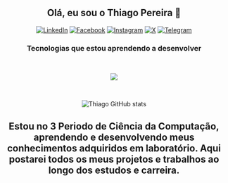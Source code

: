 <div align="center">

## Olá, eu sou o Thiago Pereira 💫

[![LinkedIn](https://img.shields.io/badge/LinkedIn-0077B5?style=for-the-badge&logo=linkedin&logoColor=white)](https://www.linkedin.com/in/thiago-dos-santos-pereira-a0585329a/)
[![Facebook](https://img.shields.io/badge/Facebook-1877F2?style=for-the-badge&logo=facebook&logoColor=white)](https://www.facebook.com/profile.php?id=100090417618931)
[![Instagram](https://img.shields.io/badge/Instagram-E4405F?style=for-the-badge&logo=instagram&logoColor=white)](https://www.instagram.com/thiagopecli/)
[![X](https://img.shields.io/badge/Twitter-1DA1F2?style=for-the-badge&logo=twitter&logoColor=white)](https://x.com/thiagopecli)
[![Telegram](https://img.shields.io/badge/Telegram-2CA5E0?style=for-the-badge&logo=telegram&logoColor=white)](https://t.me/thiagopecli)

### Tecnologias que estou aprendendo a desenvolver

<div style="display: inline_block"><br/>
    <p align="center">
  <a href="https://skillicons.dev">
    <img src="https://skillicons.dev/icons?i=js,html,css,git" />
  </a>
</p>
</div><br/>

![Thiago GitHub stats](https://github-readme-stats.vercel.app/api?username=thiagopecli&theme=github_dark&show_icons=true)

## Estou no 3 Periodo de Ciência da Computação, aprendendo e desenvolvendo meus conhecimentos adquiridos em laboratório. Aqui postarei todos os meus projetos e trabalhos ao longo dos estudos e carreira. 

</div>
